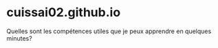 # cuissai02.github.io
Quelles sont les compétences utiles que je peux apprendre en quelques minutes?
